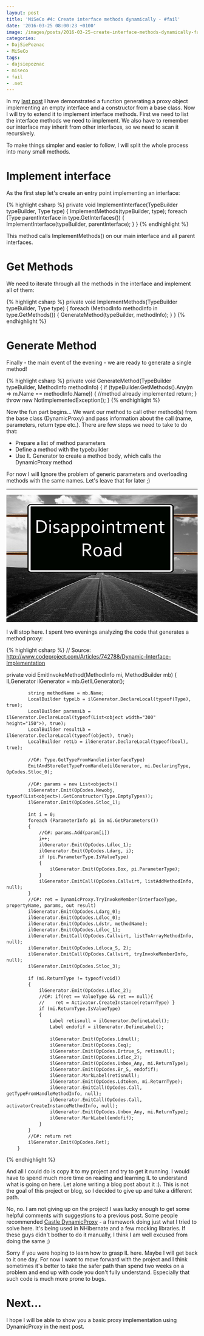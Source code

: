 ```yaml
---
layout: post
title: 'MiSeCo #4: Create interface methods dynamically - #fail'
date: '2016-03-25 08:00:23 +0100'
image: /images/posts/2016-03-25-create-interface-methods-dynamically-fail/featured.jpg
categories:
- DajSiePoznac
- MiSeCo
tags:
- dajsiepoznac
- miseco
- fail
- .net
---
```

In my [last post](/2016/03/22/create-types-dynamically-in-net) I have demonstrated a function generating a proxy object implementing an empty interface and a constructor from a base class. Now I will try to extend it to implement interface methods. First we need to list the interface methods we need to implement. We also have to remember our interface may inherit from other interfaces, so we need to scan it recursively.

To make things simpler and easier to follow, I will split the whole process into many small methods.

# Implement interface
As the first step let's create an entry point implementing an interface:

{% highlight csharp %}
private void ImplementInterface(TypeBuilder typeBuilder, Type type)
{
    ImplementMethods(typeBuilder, type);
    foreach (Type parentInterface in type.GetInterfaces())
    {
        ImplementInterface(typeBuilder, parentInterface);
    }
}
{% endhighlight %}

This method calls ImplementMethods() on our main interface and all parent interfaces.

# Get Methods
We need to iterate through all the methods in the interface and implement all of them:

{% highlight csharp %}
private void ImplementMethods(TypeBuilder typeBuilder, Type type)
{
    foreach (MethodInfo methodInfo in type.GetMethods())
    {
        GenerateMethod(typeBuilder, methodInfo);
    }
}
{% endhighlight %}


# Generate Method
Finally - the main event of the evening - we are ready to generate a single method!

{% highlight csharp %}
private void GenerateMethod(TypeBuilder typeBuilder, MethodInfo methodInfo)
{
    if (typeBuilder.GetMethods().Any(m => m.Name == methodInfo.Name))
    {
			//method already implemented
			return;
	}
	throw new NotImplementedException();
}
{% endhighlight %}

Now the fun part begins... We want our method to call other method(s) from the base class (DynamicProxy) and pass information about the call (name, parameters, return type etc.). There are few steps we need to take to do that:

* Prepare a list of method parameters
* Define a method with the typebuilder
* Use IL Generator to create a method body, which calls the DynamicProxy method

For now I will Ignore the problem of generic parameters and overloading methods with the same names. Let's leave that for later ;)

---

![traffic sign](/images/posts/2016-03-25-create-interface-methods-dynamically-fail/traffic_sign.jpg)

I will stop here. I spent two evenings analyzing the code that generates a method proxy:

{% highlight csharp %}
// Source: http://www.codeproject.com/Articles/742788/Dynamic-Interface-Implementation

private void EmitInvokeMethod(MethodInfo mi, MethodBuilder mb)
        {
            ILGenerator ilGenerator = mb.GetILGenerator();

            string methodName = mb.Name;
            LocalBuilder typeLb = ilGenerator.DeclareLocal(typeof(Type), true);
            LocalBuilder paramsLb = ilGenerator.DeclareLocal(typeof(List<object width="300" height="150">), true);
            LocalBuilder resultLb = ilGenerator.DeclareLocal(typeof(object), true);
            LocalBuilder retLb = ilGenerator.DeclareLocal(typeof(bool), true);

            //C#: Type.GetTypeFromHandle(interfaceType)
            EmitAndStoreGetTypeFromHandle(ilGenerator, mi.DeclaringType, OpCodes.Stloc_0);

            //C#: params = new List<object>()
            ilGenerator.Emit(OpCodes.Newobj, typeof(List<object>).GetConstructor(Type.EmptyTypes));
            ilGenerator.Emit(OpCodes.Stloc_1);

            int i = 0;
            foreach (ParameterInfo pi in mi.GetParameters())
            {
                //C#: params.Add(param[i])
                i++;
                ilGenerator.Emit(OpCodes.Ldloc_1);
                ilGenerator.Emit(OpCodes.Ldarg, i);
                if (pi.ParameterType.IsValueType)
                {
                    ilGenerator.Emit(OpCodes.Box, pi.ParameterType);
                }
                ilGenerator.EmitCall(OpCodes.Callvirt, listAddMethodInfo, null);
            }
            //C#: ret = DynamicProxy.TryInvokeMember(interfaceType, propertyName, params, out result)
            ilGenerator.Emit(OpCodes.Ldarg_0);
            ilGenerator.Emit(OpCodes.Ldloc_0);
            ilGenerator.Emit(OpCodes.Ldstr, methodName);
            ilGenerator.Emit(OpCodes.Ldloc_1);
            ilGenerator.EmitCall(OpCodes.Callvirt, listToArrayMethodInfo, null);
            ilGenerator.Emit(OpCodes.Ldloca_S, 2);
            ilGenerator.EmitCall(OpCodes.Callvirt, tryInvokeMemberInfo, null);
            ilGenerator.Emit(OpCodes.Stloc_3);

            if (mi.ReturnType != typeof(void))
            {
                ilGenerator.Emit(OpCodes.Ldloc_2);
                //C#: if(ret == ValueType && ret == null){
                //    ret = Activator.CreateInstance(returnType) }
                if (mi.ReturnType.IsValueType)
                {
                    Label retisnull = ilGenerator.DefineLabel();
                    Label endofif = ilGenerator.DefineLabel();

                    ilGenerator.Emit(OpCodes.Ldnull);
                    ilGenerator.Emit(OpCodes.Ceq);
                    ilGenerator.Emit(OpCodes.Brtrue_S, retisnull);
                    ilGenerator.Emit(OpCodes.Ldloc_2);
                    ilGenerator.Emit(OpCodes.Unbox_Any, mi.ReturnType);
                    ilGenerator.Emit(OpCodes.Br_S, endofif);
                    ilGenerator.MarkLabel(retisnull);
                    ilGenerator.Emit(OpCodes.Ldtoken, mi.ReturnType);
                    ilGenerator.EmitCall(OpCodes.Call, getTypeFromHandleMethodInfo, null);
                    ilGenerator.EmitCall(OpCodes.Call, activatorCreateInstanceMethodInfo, null);
                    ilGenerator.Emit(OpCodes.Unbox_Any, mi.ReturnType);
                    ilGenerator.MarkLabel(endofif);
                }
            }
            //C#: return ret
            ilGenerator.Emit(OpCodes.Ret);
        }


{% endhighlight %}


And all I could do is copy it to my project and try to get it running. I would have to spend much more time on reading and learning IL to understand what is going on here. Let alone writing&nbsp;a blog post about it :). This is not the goal of this project or blog, so I decided to give up and take a different path.

No, no. I am not giving up on the project! I was lucky enough to get some helpful comments with suggestions to a previous post. Some people recommended [Castle DynamicProxy](http://www.castleproject.org/projects/dynamicproxy/) - a framework doing just what I tried to solve here. It's being used in NHibernate and a few mocking libraries. If these guys didn't bother to do it manually, I think I am well excused from doing the same ;)

Sorry if you were hoping to learn how to grasp IL here. Maybe I will get back to it one day. For now I want to move forward with the project and I think sometimes it's better to take the safer path than spend two weeks on a problem and end up with code you don't fully understand. Especially that such code is much more prone to bugs.

# Next...

I hope I will be able to show you a basic proxy implementation using DynamicProxy in the next post. 